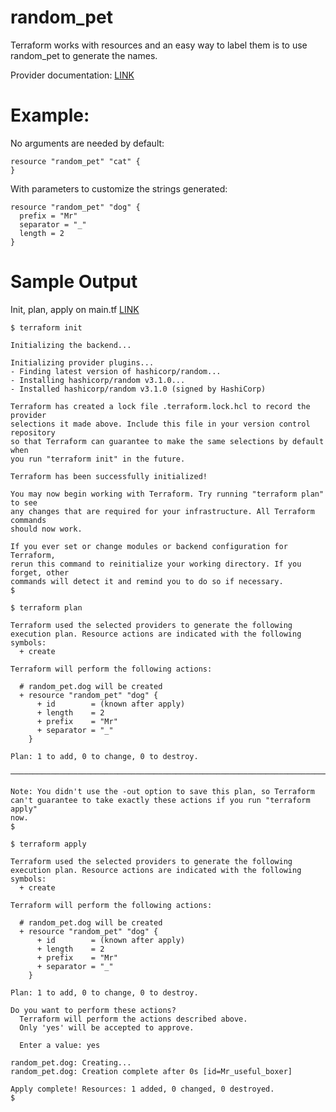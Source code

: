 # random_pet

Terraform works with resources and an easy way to label them is to use random_pet to generate the names.

Provider documentation: [LINK](https://registry.terraform.io/providers/hashicorp/random/latest/docs/resources/pet)

# Example: 
No arguments are needed by default:
```
resource "random_pet" "cat" {
}
```

With parameters to customize the strings generated:
```
resource "random_pet" "dog" {
  prefix = "Mr"
  separator = "_"
  length = 2
}
```

# Sample Output
Init, plan, apply on main.tf [LINK](https://github.com/ion-training/terraform-random_pet/blob/main/main.tf)
```
$ terraform init

Initializing the backend...

Initializing provider plugins...
- Finding latest version of hashicorp/random...
- Installing hashicorp/random v3.1.0...
- Installed hashicorp/random v3.1.0 (signed by HashiCorp)

Terraform has created a lock file .terraform.lock.hcl to record the provider
selections it made above. Include this file in your version control repository
so that Terraform can guarantee to make the same selections by default when
you run "terraform init" in the future.

Terraform has been successfully initialized!

You may now begin working with Terraform. Try running "terraform plan" to see
any changes that are required for your infrastructure. All Terraform commands
should now work.

If you ever set or change modules or backend configuration for Terraform,
rerun this command to reinitialize your working directory. If you forget, other
commands will detect it and remind you to do so if necessary.
$
```

```
$ terraform plan

Terraform used the selected providers to generate the following execution plan. Resource actions are indicated with the following symbols:
  + create

Terraform will perform the following actions:

  # random_pet.dog will be created
  + resource "random_pet" "dog" {
      + id        = (known after apply)
      + length    = 2
      + prefix    = "Mr"
      + separator = "_"
    }

Plan: 1 to add, 0 to change, 0 to destroy.

───────────────────────────────────────────────────────────────────────────────────────────────────────────────────────────────────────────────

Note: You didn't use the -out option to save this plan, so Terraform can't guarantee to take exactly these actions if you run "terraform apply"
now.
$
```

```
$ terraform apply

Terraform used the selected providers to generate the following execution plan. Resource actions are indicated with the following symbols:
  + create

Terraform will perform the following actions:

  # random_pet.dog will be created
  + resource "random_pet" "dog" {
      + id        = (known after apply)
      + length    = 2
      + prefix    = "Mr"
      + separator = "_"
    }

Plan: 1 to add, 0 to change, 0 to destroy.

Do you want to perform these actions?
  Terraform will perform the actions described above.
  Only 'yes' will be accepted to approve.

  Enter a value: yes

random_pet.dog: Creating...
random_pet.dog: Creation complete after 0s [id=Mr_useful_boxer]

Apply complete! Resources: 1 added, 0 changed, 0 destroyed.
$
```
